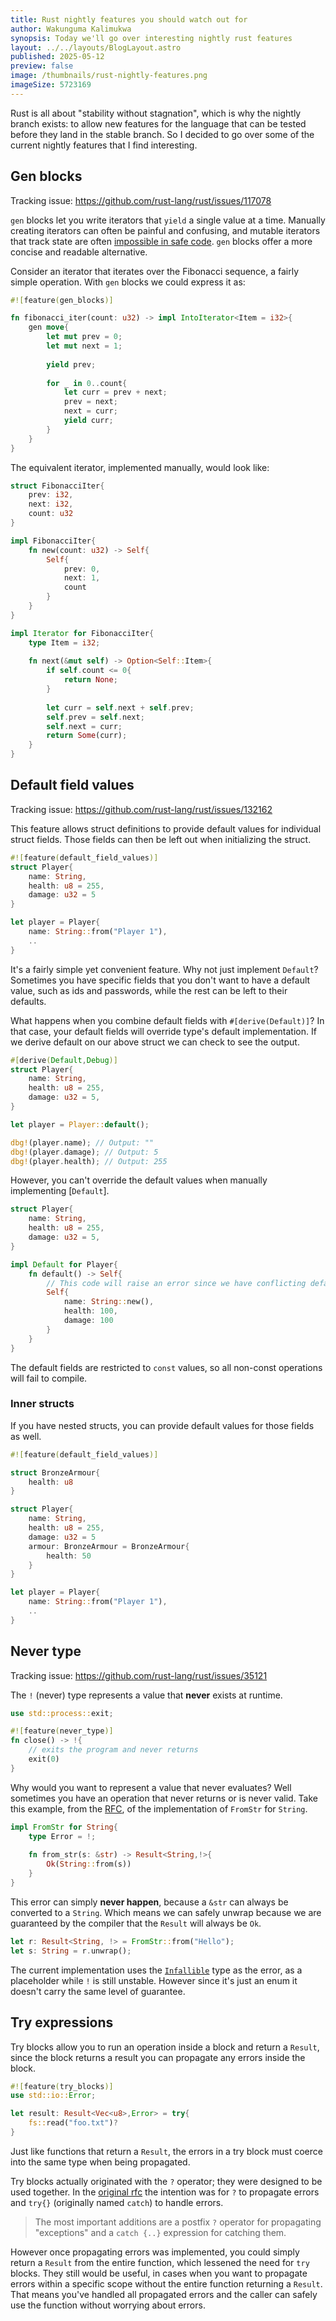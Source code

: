 ```yaml
---
title: Rust nightly features you should watch out for
author: Wakunguma Kalimukwa
synopsis: Today we'll go over interesting nightly rust features
layout: ../../layouts/BlogLayout.astro
published: 2025-05-12
preview: false
image: /thumbnails/rust-nightly-features.png
imageSize: 5723169
---
```

Rust is all about "stability without stagnation", which is why the nightly branch exists: to allow new features for the language that can be tested before they land in the stable branch. So I decided to go over some of the current nightly features that I find interesting.
## Gen blocks
Tracking issue: https://github.com/rust-lang/rust/issues/117078

`gen` blocks let you write iterators that `yield` a single value at a time. Manually creating iterators can often be painful and confusing, and mutable iterators that track state are often [impossible in safe code](https://rust-unofficial.github.io/too-many-lists/second-iter-mut.html). `gen` blocks offer a more concise and readable alternative.

Consider an iterator that iterates over the Fibonacci sequence, a fairly simple operation. With `gen` blocks we could express it as:

```rust 
#![feature(gen_blocks)]

fn fibonacci_iter(count: u32) -> impl IntoIterator<Item = i32>{
	gen move{
		let mut prev = 0;
		let mut next = 1;
		
		yield prev;
		
		for _ in 0..count{
			let curr = prev + next;
			prev = next;
			next = curr;
			yield curr;
		}
	}
}
```

The equivalent iterator, implemented manually, would look like:

```rust 
struct FibonacciIter{
	prev: i32,
	next: i32,
	count: u32
}

impl FibonacciIter{
	fn new(count: u32) -> Self{
		Self{
			prev: 0,
			next: 1,
			count
		}
	}
}

impl Iterator for FibonacciIter{
	type Item = i32;
	
	fn next(&mut self) -> Option<Self::Item>{
		if self.count <= 0{
			return None;
		}
		
		let curr = self.next + self.prev;
		self.prev = self.next;
		self.next = curr;
		return Some(curr);
	}
}
```

## Default field values
Tracking issue: https://github.com/rust-lang/rust/issues/132162

This feature allows struct definitions to provide default values for individual struct fields. Those fields can then be left out when initializing the struct.

```rust
#![feature(default_field_values)]
struct Player{
	name: String,
	health: u8 = 255,
	damage: u32 = 5
}

let player = Player{
	name: String::from("Player 1"),
	..
}
```

It's a fairly simple yet convenient feature. Why not just implement `Default`? Sometimes you have specific fields that you don't want to have a default value, such as ids and passwords, while the rest can be left to their defaults.

What happens when you combine default fields with `#[derive(Default)]`? In that case, your default fields will override type's default implementation. If we derive default on our above struct we can check to see the output.

```rust
#[derive(Default,Debug)]
struct Player{
	name: String,
	health: u8 = 255,
	damage: u32 = 5,
}

let player = Player::default();

dbg!(player.name); // Output: ""
dbg!(player.damage); // Output: 5
dbg!(player.health); // Output: 255
```

However, you can't override the default values when manually implementing [`Default`].

```rust
struct Player{
	name: String,
	health: u8 = 255,
	damage: u32 = 5,
}

impl Default for Player{
	fn default() -> Self{
		// This code will raise an error since we have conflicting default values
		Self{
			name: String::new(),
			health: 100,
			damage: 100
		}
	}
}
```

The default fields are restricted to `const` values, so all non-const operations will fail to compile.
### Inner structs
If you have nested structs, you can provide default values for those fields as well.

```rust
#![feature(default_field_values)]

struct BronzeArmour{
	health: u8
}

struct Player{
	name: String,
	health: u8 = 255,
	damage: u32 = 5
	armour: BronzeArmour = BronzeArmour{
		health: 50
	}
}

let player = Player{
	name: String::from("Player 1"),
	..
}
```

## Never type
Tracking issue: https://github.com/rust-lang/rust/issues/35121

The `!` (never) type represents a value that **never** exists at runtime.

```rust
use std::process::exit;

#![feature(never_type)]
fn close() -> !{
	// exits the program and never returns
	exit(0)
}
```

Why would you want to represent a value that never evaluates? Well sometimes you have an operation that never returns or is never valid. Take this example, from the [RFC](https://rust-lang.github.io/never-type-initiative/RFC.html), of the implementation of `FromStr` for `String`.

```rust
impl FromStr for String{
	type Error = !;
	
	fn from_str(s: &str) -> Result<String,!>{
		Ok(String::from(s))
	}
}
```

This error can simply **never happen**, because a `&str` can always be converted to a `String`. Which means we can safely unwrap because we are guaranteed by the compiler that the `Result` will always be `Ok`.

```rust
let r: Result<String, !> = FromStr::from("Hello");
let s: String = r.unwrap();
```

The current implementation uses the [`Infallible`](https://doc.rust-lang.org/std/convert/enum.Infallible.html) type as the error, as a placeholder while `!` is still unstable. However since it's just an enum it doesn't carry the same level of guarantee.
## Try expressions
Try blocks allow you to run an operation inside a block and return a `Result`, since the block returns a result you can propagate any errors inside the block.

```rust
#![feature(try_blocks)]
use std::io::Error;

let result: Result<Vec<u8>,Error> = try{
	fs::read("foo.txt")?
}
```

Just like functions that return a `Result`, the errors in a try block must coerce into the same type when being propagated.

Try blocks actually originated with the `?` operator; they were designed to be used together. In the [original rfc](https://github.com/rust-lang/rfcs/blob/master/text/0243-trait-based-exception-handling.md) the intention was for `?` to propagate errors and `try{}` (originally named `catch`) to handle errors.

>The most important additions are a postfix `?` operator for propagating "exceptions" and a `catch {..}` expression for catching them.

However once propagating errors was implemented, you could simply return a `Result` from the entire function, which lessened the need for `try` blocks. They still would be useful, in cases when you want to propagate errors within a specific scope without the entire function returning a `Result`. That means you've handled all propagated errors and the caller can safely use the function without worrying about errors.

